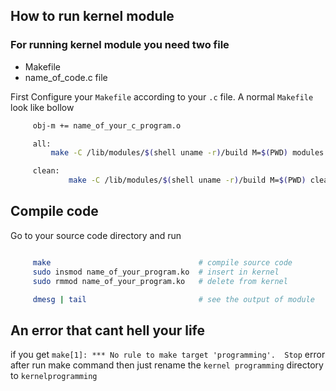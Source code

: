 
## How to run kernel module
### For running kernel module you need two file 
* Makefile
* name_of_code.c file

First Configure your `Makefile` according to your `.c` file. A normal `Makefile` look like bollow
```sh
     obj-m += name_of_your_c_program.o

     all:
	     make -C /lib/modules/$(shell uname -r)/build M=$(PWD) modules

     clean:
             make -C /lib/modules/$(shell uname -r)/build M=$(PWD) clean
```

## Compile code
Go to your source code directory and run
```sh

     make                                 # compile source code
     sudo insmod name_of_your_program.ko  # insert in kernel
     sudo rmmod name_of_your_program.ko   # delete from kernel

     dmesg | tail                         # see the output of module
```
## An error that cant hell your life
if you get `make[1]: *** No rule to make target 'programming'.  Stop` error after run make command
then just rename the `kernel programming` directory to `kernelprogramming`
